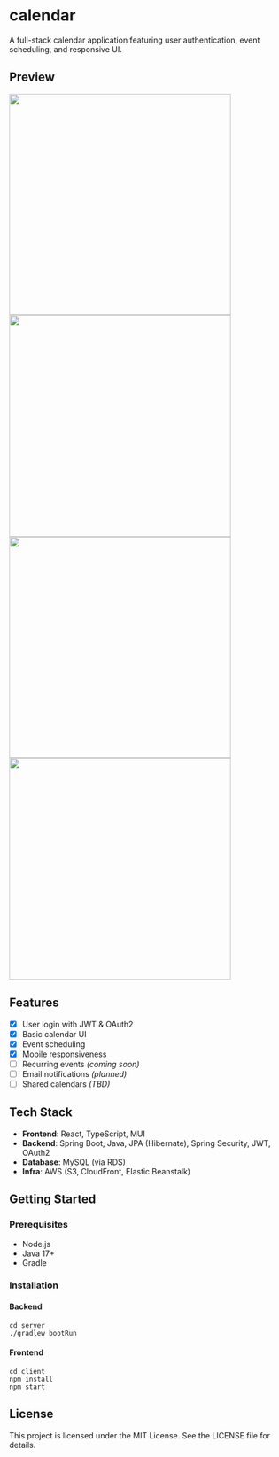 # calendar

 A full-stack calendar application featuring user authentication, event scheduling, and responsive UI.

## Preview

<img src="https://calendar-front-dev.s3.ap-northeast-2.amazonaws.com/images/signIn.gif" width="400"/>
<img src="https://calendar-front-dev.s3.ap-northeast-2.amazonaws.com/images/viewselector.gif" width="400"/>
<br>
<img src="https://calendar-front-dev.s3.ap-northeast-2.amazonaws.com/images/createEvent.gif" width="400"/>
<img src="https://calendar-front-dev.s3.ap-northeast-2.amazonaws.com/images/eventDetails.gif" width="400"/>

## Features

- [x] User login with JWT & OAuth2
- [x] Basic calendar UI
- [x] Event scheduling
- [x] Mobile responsiveness
- [ ] Recurring events *(coming soon)*
- [ ] Email notifications *(planned)*
- [ ] Shared calendars *(TBD)*

## Tech Stack

- **Frontend**: React, TypeScript, MUI
- **Backend**: Spring Boot, Java, JPA (Hibernate), Spring Security, JWT, OAuth2
- **Database**: MySQL (via RDS)
- **Infra**: AWS (S3, CloudFront, Elastic Beanstalk)

## Getting Started

### Prerequisites

- Node.js
- Java 17+
- Gradle

### Installation

#### Backend

```
cd server
./gradlew bootRun
```

#### Frontend

```
cd client
npm install
npm start
```

## License

This project is licensed under the MIT License. See the LICENSE file for details.
